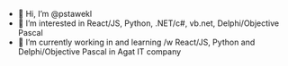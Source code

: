 - 👋 Hi, I’m @pstawekl
- 👀 I’m interested in React/JS, Python, .NET/c#, vb.net, Delphi/Objective Pascal
- 🌱 I’m currently working in and learning /w React/JS, Python and Delphi/Objective Pascal in Agat IT company

<!---
pstawekl/pstawekl is a ✨ special ✨ repository because its `README.md` (this file) appears on your GitHub profile.
You can click the Preview link to take a look at your changes.
--->
